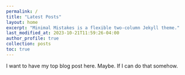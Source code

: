 ```yaml
---
permalink: /
title: "Latest Posts"
layout: home
excerpt: "Minimal Mistakes is a flexible two-column Jekyll theme."
last_modified_at: 2023-10-21T11:59:26-04:00
author_profile: true
collection: posts
toc: true
---
```


I want to have my top blog post here. Maybe. If I can do that somehow. 
